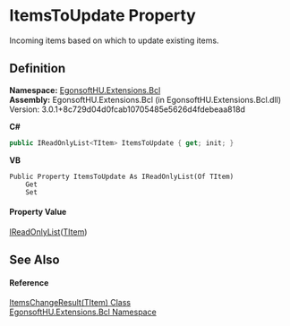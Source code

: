 # ItemsToUpdate Property


Incoming items based on which to update existing items.



## Definition
**Namespace:** <a href="N_EgonsoftHU_Extensions_Bcl.md">EgonsoftHU.Extensions.Bcl</a>  
**Assembly:** EgonsoftHU.Extensions.Bcl (in EgonsoftHU.Extensions.Bcl.dll) Version: 3.0.1+8c729d04d0fcab10705485e5626d4fdebeaa818d

**C#**
``` C#
public IReadOnlyList<TItem> ItemsToUpdate { get; init; }
```
**VB**
``` VB
Public Property ItemsToUpdate As IReadOnlyList(Of TItem)
	Get
	Set
```



#### Property Value
<a href="https://learn.microsoft.com/dotnet/api/system.collections.generic.ireadonlylist-1" target="_blank" rel="noopener noreferrer">IReadOnlyList</a>(<a href="T_EgonsoftHU_Extensions_Bcl_ItemsChangeResult_1.md">TItem</a>)

## See Also


#### Reference
<a href="T_EgonsoftHU_Extensions_Bcl_ItemsChangeResult_1.md">ItemsChangeResult(TItem) Class</a>  
<a href="N_EgonsoftHU_Extensions_Bcl.md">EgonsoftHU.Extensions.Bcl Namespace</a>  
